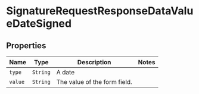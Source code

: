 

# SignatureRequestResponseDataValueDateSigned



## Properties

| Name | Type | Description | Notes |
|------------ | ------------- | ------------- | -------------|
| `type` | ```String``` |  A date  |  |
| `value` | ```String``` |  The value of the form field.  |  |



